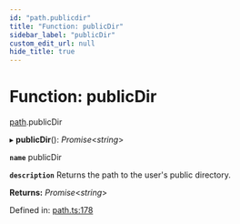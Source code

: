 ```yaml
---
id: "path.publicdir"
title: "Function: publicDir"
sidebar_label: "publicDir"
custom_edit_url: null
hide_title: true
---
```


# Function: publicDir

[path](../modules/path.md).publicDir

▸ **publicDir**(): *Promise*<*string*\>

**`name`** publicDir

**`description`** Returns the path to the user's public directory.

**Returns:** *Promise*<*string*\>

Defined in: [path.ts:178](https://github.com/tauri-apps/tauri/blob/237b49b/cli/tauri.js/api-src/path.ts#L178)
